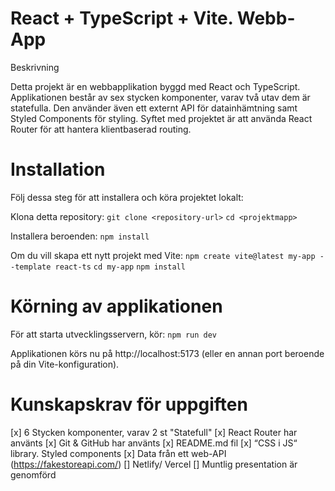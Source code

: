 # React + TypeScript + Vite. Webb-App

Beskrivning

Detta projekt är en webbapplikation byggd med React och TypeScript. Applikationen består av sex stycken komponenter, varav två utav dem är statefulla. Den använder även ett externt API för datainhämtning samt Styled Components för styling. Syftet med projektet är att använda React Router för att hantera klientbaserad routing.

# Installation

Följ dessa steg för att installera och köra projektet lokalt:

Klona detta repository:
`git clone <repository-url>`
`cd <projektmapp>`

Installera beroenden:
`npm install`

Om du vill skapa ett nytt projekt med Vite:
`npm create vite@latest my-app --template react-ts`
`cd my-app`
`npm install`

# Körning av applikationen

För att starta utvecklingsservern, kör:
`npm run dev`

Applikationen körs nu på http://localhost:5173 (eller en annan port beroende på din Vite-konfiguration).

# Kunskapskrav för uppgiften
[x] 6 Stycken komponenter, varav 2 st "Statefull"
[x] React Router har använts
[x] Git & GitHub har använts
[x] README.md fil
[x] “CSS i JS“ library. Styled components
[x] Data från ett web-API (https://fakestoreapi.com/)
[] Netlify/ Vercel
[] Muntlig presentation är genomförd

